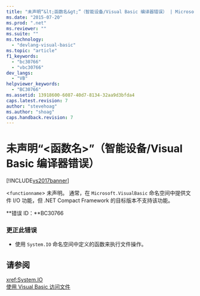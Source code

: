 ```yaml
---
title: "未声明“&lt;函数名&gt;”（智能设备/Visual Basic 编译器错误） | Microsoft Docs"
ms.date: "2015-07-20"
ms.prod: ".net"
ms.reviewer: ""
ms.suite: ""
ms.technology: 
  - "devlang-visual-basic"
ms.topic: "article"
f1_keywords: 
  - "bc30766"
  - "vbc30766"
dev_langs: 
  - "VB"
helpviewer_keywords: 
  - "BC30766"
ms.assetid: 13918600-6087-40d7-8134-32aa9d3bfda4
caps.latest.revision: 7
author: "stevehoag"
ms.author: "shoag"
caps.handback.revision: 7
---
```

# 未声明“&lt;函数名&gt;”（智能设备/Visual Basic 编译器错误）
[!INCLUDE[vs2017banner](../../../visual-basic/includes/vs2017banner.md)]

\<`functionname`\> 未声明。  通常，在 `Microsoft.VisualBasic` 命名空间中提供文件 I\/O 功能，但 .NET Compact Framework 的目标版本不支持该功能。  
  
 **错误 ID：**BC30766  
  
### 更正此错误  
  
-   使用 `System.IO` 命名空间中定义的函数来执行文件操作。  
  
## 请参阅  
 <xref:System.IO>   
 [使用 Visual Basic 访问文件](../../../visual-basic/developing-apps/programming/drives-directories-files/file-access.md)